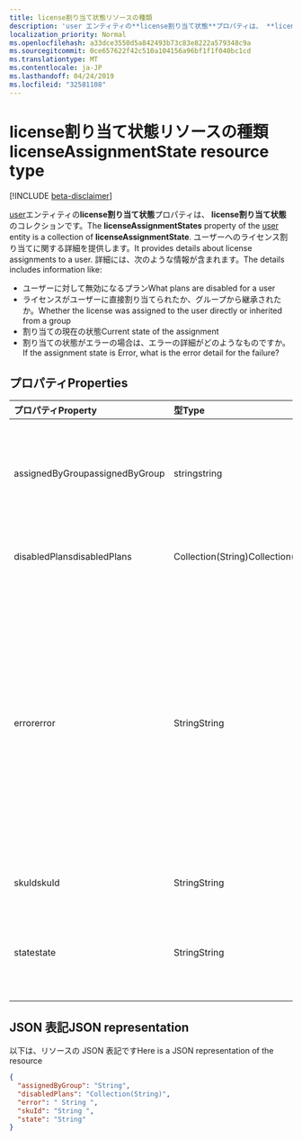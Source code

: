 ```yaml
---
title: license割り当て状態リソースの種類
description: 'user エンティティの**license割り当て状態**プロパティは、 **license割り当て状態**のコレクションです。 ユーザーへのライセンス割り当てに関する詳細を提供します。 詳細には、次のような情報が含まれます。  '
localization_priority: Normal
ms.openlocfilehash: a33dce3550d5a842493b73c83e8222a579348c9a
ms.sourcegitcommit: 0ce657622f42c510a104156a96bf1f1f040bc1cd
ms.translationtype: MT
ms.contentlocale: ja-JP
ms.lasthandoff: 04/24/2019
ms.locfileid: "32581108"
---
```

# <a name="licenseassignmentstate-resource-type"></a><span data-ttu-id="4c5bc-105">license割り当て状態リソースの種類</span><span class="sxs-lookup"><span data-stu-id="4c5bc-105">licenseAssignmentState resource type</span></span>

[!INCLUDE [beta-disclaimer](../../includes/beta-disclaimer.md)]

<span data-ttu-id="4c5bc-106">[user](user.md)エンティティの**license割り当て状態**プロパティは、 **license割り当て状態**のコレクションです。</span><span class="sxs-lookup"><span data-stu-id="4c5bc-106">The **licenseAssignmentStates** property of the [user](user.md) entity is a collection of **licenseAssignmentState**.</span></span> <span data-ttu-id="4c5bc-107">ユーザーへのライセンス割り当てに関する詳細を提供します。</span><span class="sxs-lookup"><span data-stu-id="4c5bc-107">It provides details about license assignments to a user.</span></span> <span data-ttu-id="4c5bc-108">詳細には、次のような情報が含まれます。</span><span class="sxs-lookup"><span data-stu-id="4c5bc-108">The details includes information like:</span></span>  

 - <span data-ttu-id="4c5bc-109">ユーザーに対して無効になるプラン</span><span class="sxs-lookup"><span data-stu-id="4c5bc-109">What plans are disabled for a user</span></span>
 - <span data-ttu-id="4c5bc-110">ライセンスがユーザーに直接割り当てられたか、グループから継承されたか。</span><span class="sxs-lookup"><span data-stu-id="4c5bc-110">Whether the license was assigned to the user directly or inherited from a group</span></span>
 - <span data-ttu-id="4c5bc-111">割り当ての現在の状態</span><span class="sxs-lookup"><span data-stu-id="4c5bc-111">Current state of the assignment</span></span>
 - <span data-ttu-id="4c5bc-112">割り当ての状態がエラーの場合は、エラーの詳細がどのようなものですか。</span><span class="sxs-lookup"><span data-stu-id="4c5bc-112">If the assignment state is Error, what is the error detail for the failure?</span></span> 


## <a name="properties"></a><span data-ttu-id="4c5bc-113">プロパティ</span><span class="sxs-lookup"><span data-stu-id="4c5bc-113">Properties</span></span>
| <span data-ttu-id="4c5bc-114">プロパティ</span><span class="sxs-lookup"><span data-stu-id="4c5bc-114">Property</span></span>     | <span data-ttu-id="4c5bc-115">型</span><span class="sxs-lookup"><span data-stu-id="4c5bc-115">Type</span></span>   |<span data-ttu-id="4c5bc-116">説明</span><span class="sxs-lookup"><span data-stu-id="4c5bc-116">Description</span></span>|
|:---------------|:--------|:----------|
|<span data-ttu-id="4c5bc-117">assignedByGroup</span><span class="sxs-lookup"><span data-stu-id="4c5bc-117">assignedByGroup</span></span>|<span data-ttu-id="4c5bc-118">string</span><span class="sxs-lookup"><span data-stu-id="4c5bc-118">string</span></span>|<span data-ttu-id="4c5bc-119">このライセンスを割り当てるグループの id。</span><span class="sxs-lookup"><span data-stu-id="4c5bc-119">The id of the group that assigns this license.</span></span> <span data-ttu-id="4c5bc-120">割り当てが直接割り当てられたライセンスの場合、このフィールドは Null になります。</span><span class="sxs-lookup"><span data-stu-id="4c5bc-120">If the assignment is a direct-assigned license, this field will be Null.</span></span> <span data-ttu-id="4c5bc-121">読み取り専用です。</span><span class="sxs-lookup"><span data-stu-id="4c5bc-121">Read-Only.</span></span>|
|<span data-ttu-id="4c5bc-122">disabledPlans</span><span class="sxs-lookup"><span data-stu-id="4c5bc-122">disabledPlans</span></span>|<span data-ttu-id="4c5bc-123">Collection(String)</span><span class="sxs-lookup"><span data-stu-id="4c5bc-123">Collection(String)</span></span>|<span data-ttu-id="4c5bc-124">この割り当てで無効になっているサービスプラン。</span><span class="sxs-lookup"><span data-stu-id="4c5bc-124">The service plans that are disabled in this assignment.</span></span> <span data-ttu-id="4c5bc-125">読み取り専用です。</span><span class="sxs-lookup"><span data-stu-id="4c5bc-125">Read-Only.</span></span>|
|<span data-ttu-id="4c5bc-126">error</span><span class="sxs-lookup"><span data-stu-id="4c5bc-126">error</span></span>|<span data-ttu-id="4c5bc-127">String</span><span class="sxs-lookup"><span data-stu-id="4c5bc-127">String</span></span>|<span data-ttu-id="4c5bc-128">ライセンスの割り当てエラーエラー。</span><span class="sxs-lookup"><span data-stu-id="4c5bc-128">License assignment failure error.</span></span> <span data-ttu-id="4c5bc-129">ライセンスが正常に割り当てられた場合、このフィールドは Null になります。</span><span class="sxs-lookup"><span data-stu-id="4c5bc-129">If the license is assigned successfully, this field will be Null.</span></span> <span data-ttu-id="4c5bc-130">読み取り専用です。</span><span class="sxs-lookup"><span data-stu-id="4c5bc-130">Read-Only.</span></span> <span data-ttu-id="4c5bc-131">可能な値`CountViolation`: `MutuallyExclusiveViolation`、 `DependencyViolation` `ProhibitedInUsageLocationViolation` `UniquenessViolation`、、、、 `Others`。</span><span class="sxs-lookup"><span data-stu-id="4c5bc-131">Possible values: `CountViolation`, `MutuallyExclusiveViolation`, `DependencyViolation`, `ProhibitedInUsageLocationViolation`, `UniquenessViolation`, and `Others`.</span></span> <span data-ttu-id="4c5bc-132">ライセンス割り当てエラーを特定して解決する方法について[は、こちら](https://docs.microsoft.com/azure/active-directory/users-groups-roles/licensing-groups-resolve-problems)を参照してください。</span><span class="sxs-lookup"><span data-stu-id="4c5bc-132">For more information on how to identify and resolve license assignment errors see [here](https://docs.microsoft.com/azure/active-directory/users-groups-roles/licensing-groups-resolve-problems).</span></span>|
|<span data-ttu-id="4c5bc-133">skuId</span><span class="sxs-lookup"><span data-stu-id="4c5bc-133">skuId</span></span>|<span data-ttu-id="4c5bc-134">String</span><span class="sxs-lookup"><span data-stu-id="4c5bc-134">String</span></span>|<span data-ttu-id="4c5bc-135">SKU の一意識別子。</span><span class="sxs-lookup"><span data-stu-id="4c5bc-135">The unique identifier for the SKU.</span></span> <span data-ttu-id="4c5bc-136">読み取り専用です。</span><span class="sxs-lookup"><span data-stu-id="4c5bc-136">Read-Only.</span></span>|
|<span data-ttu-id="4c5bc-137">state</span><span class="sxs-lookup"><span data-stu-id="4c5bc-137">state</span></span>|<span data-ttu-id="4c5bc-138">String</span><span class="sxs-lookup"><span data-stu-id="4c5bc-138">String</span></span>|<span data-ttu-id="4c5bc-139">この割り当ての現在の状態を示します。</span><span class="sxs-lookup"><span data-stu-id="4c5bc-139">Indicate the current state of this assignment.</span></span> <span data-ttu-id="4c5bc-140">読み取り専用です。</span><span class="sxs-lookup"><span data-stu-id="4c5bc-140">Read-Only.</span></span> <span data-ttu-id="4c5bc-141">使用可能な値: Active、activewitherror、Disabled、および error。</span><span class="sxs-lookup"><span data-stu-id="4c5bc-141">Possible values: Active, ActiveWithError, Disabled and Error.</span></span>|

## <a name="json-representation"></a><span data-ttu-id="4c5bc-142">JSON 表記</span><span class="sxs-lookup"><span data-stu-id="4c5bc-142">JSON representation</span></span>

<span data-ttu-id="4c5bc-143">以下は、リソースの JSON 表記です</span><span class="sxs-lookup"><span data-stu-id="4c5bc-143">Here is a JSON representation of the resource</span></span>

```json
{
  "assignedByGroup": "String",
  "disabledPlans": "Collection(String)",
  "error": " String ",  
  "skuId": "String ",
  "state": "String"
}

```
<!--
{
  "type": "#page.annotation",
  "suppressions": [
    "Error: /api-reference/beta/resources/licenseAssignmentState.md:\r\n      Exception processing links.\r\n    System.ArgumentException: Link Definition was null. Link text: !INCLUDE [beta-disclaimer](../../includes/beta-disclaimer.md)\r\n      at ApiDoctor.Validation.DocFile.get_LinkDestinations()\r\n      at ApiDoctor.Validation.DocSet.ValidateLinks(Boolean includeWarnings, String[] relativePathForFiles, IssueLogger issues, Boolean requireFilenameCaseMatch, Boolean printOrphanedFiles)"
  ]
}
-->
